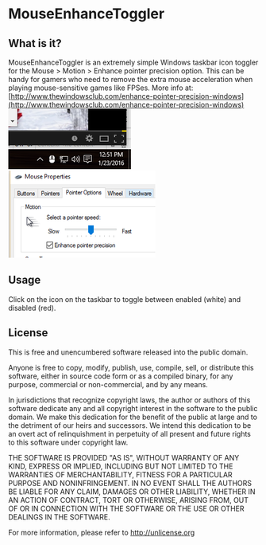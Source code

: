 # MouseEnhanceToggler
## What is it?
MouseEnhanceToggler is an extremely simple Windows taskbar icon toggler for the Mouse > Motion > Enhance pointer precision option.
This can be handy for gamers who need to remove the extra mouse acceleration when playing mouse-sensitive games like FPSes.
More info at: [http://www.thewindowsclub.com/enhance-pointer-precision-windows](http://www.thewindowsclub.com/enhance-pointer-precision-windows)
![alt tag](./docs/Capture1.png) ![alt tag](./docs/Capture2.png)

## Usage
Click on the icon on the taskbar to toggle between enabled (white) and disabled (red).

## License
This is free and unencumbered software released into the public domain.

Anyone is free to copy, modify, publish, use, compile, sell, or
distribute this software, either in source code form or as a compiled
binary, for any purpose, commercial or non-commercial, and by any
means.

In jurisdictions that recognize copyright laws, the author or authors
of this software dedicate any and all copyright interest in the
software to the public domain. We make this dedication for the benefit
of the public at large and to the detriment of our heirs and
successors. We intend this dedication to be an overt act of
relinquishment in perpetuity of all present and future rights to this
software under copyright law.

THE SOFTWARE IS PROVIDED "AS IS", WITHOUT WARRANTY OF ANY KIND,
EXPRESS OR IMPLIED, INCLUDING BUT NOT LIMITED TO THE WARRANTIES OF
MERCHANTABILITY, FITNESS FOR A PARTICULAR PURPOSE AND NONINFRINGEMENT.
IN NO EVENT SHALL THE AUTHORS BE LIABLE FOR ANY CLAIM, DAMAGES OR
OTHER LIABILITY, WHETHER IN AN ACTION OF CONTRACT, TORT OR OTHERWISE,
ARISING FROM, OUT OF OR IN CONNECTION WITH THE SOFTWARE OR THE USE OR
OTHER DEALINGS IN THE SOFTWARE.

For more information, please refer to <http://unlicense.org>